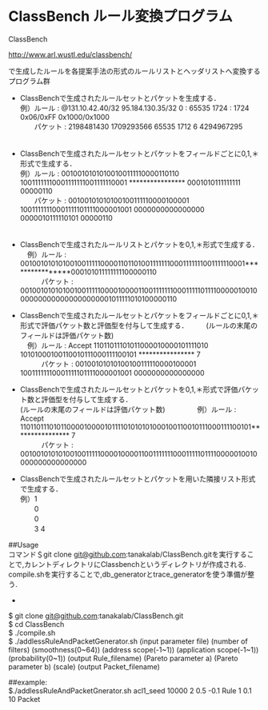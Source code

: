 # ClassBench ルール変換プログラム

ClassBench 

http://www.arl.wustl.edu/classbench/ 

で生成したルールを各提案手法の形式のルールリストとヘッダリストへ変換するプログラム群　　

* ClassBenchで生成されたルールセットとパケットを生成する．     
例）ルール   : @131.10.42.40/32	 95.184.130.35/32	 0 : 65535	 1724 : 1724	 0x06/0xFF	 0x1000/0x1000       
　　パケット : 2198481430 	1709293566	 65535	 1712	 6 	4294967295      
　

* ClassBenchで生成されたルールセットとパケットをフィールドごとに0,1,＊形式で生成する．       
例）ルール   : 00100101010100100111110000110110  10011111110001111111001111110001  ****************  0001010111111111  00000110  
　　パケット : 00100101010100100111110000100001  10011111110001111101111000001001  0000000000000000  0000010111110101  00000110   
　　

* ClassBenchで生成されたルールリストとパケットを0,1,＊形式で生成する．  
　例）ルール   : 0010010101010010011111000011011010011111110001111111001111110001****************000101011111111100000110      
　　　パケット : 00100101010100100111110000100001100111111100011111011110000010010000000000000000000001011111010100000110            


* ClassBenchで生成されたルールセットとパケットをフィールドごとに0,1,＊形式で評価パケット数と評価型を付与して生成する．    　
　(ルールの末尾のフィールドは評価パケット数)    
　例）ルール   : Accept	 11011011101011000010000101111010  10101000100110010111000111100101  ****************  7    
　　　パケット : 00100101010100100111110000100001  10011111110001111101111000001001  0000000000000000     

* ClassBenchで生成されたルールセットとパケットを0,1,＊形式で評価パケット数と評価型を付与して生成する．   
 (ルールの末尾のフィールドは評価パケット数)   　　　
　例）ルール   : Accept	1101101110101100001000010111101010101000100110010111000111100101**************** 7     
　　　パケット : 00100101010100100111110000100001100111111100011111011110000010010000000000000000    


* ClassBenchで生成されたルールセットとパケットを用いた隣接リスト形式で生成する．    
例）1    
　　0   
　　0   
　　3 4   　　


##Usage   
コマンド＄git clone git@github.com:tanakalab/ClassBench.gitを実行することで,カレントディレクトリにClassbenchというディレクトリが作成される.　　
compile.shを実行することで,db_generatorとtrace_generatorを使う準備が整う.     

* 

$ git clone git@github.com:tanakalab/ClassBench.git  
$ cd ClassBench    
$ ./compile.sh   
$ ./addlessRuleAndPacketGenerator.sh  (input parameter file) (number of filters) (smoothness(0~64)) (address scope(-1~1)) (application scope(-1~1)) (probability(0~1)) (output Rule_filename) (Pareto parameter a) (Pareto parameter b) (scale) (output Packet_filename)  

##example:   
$./addlessRuleAndPacketGnerator.sh acl1_seed 10000 2 0.5 -0.1 Rule 1 0.1 10 Packet  
